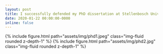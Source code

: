 ```yaml
---
layout: post
title: I successfully defended my PhD dissertation at Stellenbosch University
date: 2020-01-22 00:00:00-0000
inline: false
---
```


{% include figure.html path="assets/img/phd1.jpeg" class="img-fluid rounded z-depth-1" %}
{% include figure.html path="assets/img/phd2.jpg" class="img-fluid rounded z-depth-1" %}
